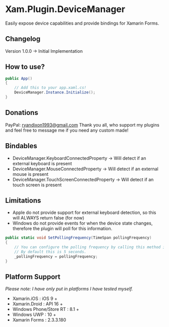 # Xam.Plugin.DeviceManager
Easily expose device capabilities and provide bindings for Xamarin Forms.

## Changelog
Version 1.0.0 -> Initial Implementation

## How to use?
```c#
public App()
{
    // Add this to your app.xaml.cs!
    DeviceManager.Instance.Initialize();
}
```

## Donations
PayPal: ryandixon1993@gmail.com
Thank you all, who support my plugins and feel free to message me if you need any custom made!

## Bindables
* DeviceManager.KeyboardConnectedProperty -> Will detect if an external keyboard is present
* DeviceManager.MouseConnectedProperty -> Will detect if an external mouse is present
* DeviceManager.TouchScreenConnectedProperty -> Will detect if an touch screen is present

## Limitations
* Apple do not provide support for external keyboard detection, so this will ALWAYS return false (for now)
* Windows do not provide events for when the device state changes, therefore the plugin will poll for this information.
```c#
public static void SetPollingFrequency(TimeSpan pollingFrequency)
{
    // You can configure the polling frequency by calling this method in InternalDeviceManager, inside the WinRT and UWP projects
    // By default this is 5 seconds.
    _pollingFrequency = pollingFrequency;
}
```

## Platform Support
*Please note: I have only put in platforms I have tested myself.*
* Xamarin.iOS : iOS 9 +
* Xamarin.Droid : API 16 +
* Windows Phone/Store RT : 8.1 +
* Windows UWP : 10 +
* Xamarin Forms : 2.3.3.180
